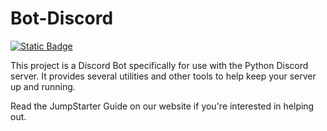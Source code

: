 # Bot-Discord
[![Static Badge](https://img.shields.io/badge/Jumpstarter-blue?label=License)](https://google.com)


This project is a Discord Bot specifically for use with the Python Discord server. It provides several utilities and other tools to help keep your server up and running.

Read the JumpStarter Guide on our website if you're interested in helping out.
